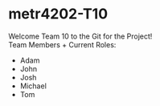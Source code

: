 # metr4202-T10

Welcome Team 10 to the Git for the Project!\
Team Members + Current Roles:
- Adam
- John
- Josh
- Michael
- Tom
